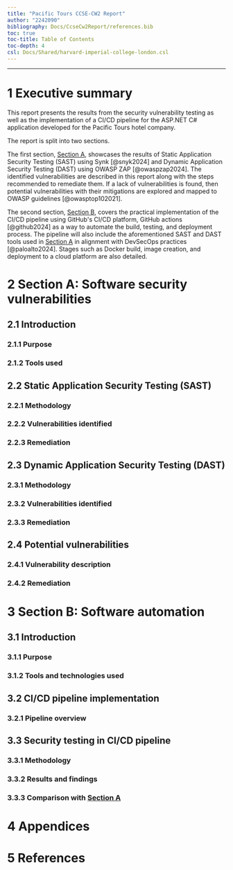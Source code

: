 ```yaml
---
title: "Pacific Tours CCSE-CW2 Report"
author: "2242090"
bibliography: Docs/CcseCw2Report/references.bib
toc: true
toc-title: Table of Contents
toc-depth: 4
csl: Docs/Shared/harvard-imperial-college-london.csl
---
```


---

# 1 Executive summary

<!-- 150 words maximum -->

This report presents the results from the security vulnerability testing as well as the implementation of a CI/CD pipeline for the ASP.NET C# application developed for the Pacific Tours hotel company.

The report is split into two sections.

The first section, [Section A](#2-section-a-software-security-vulnerabilities), showcases the results of Static Application Security Testing (SAST) using Synk [@snyk2024] and Dynamic Application Security Testing (DAST) using OWASP ZAP [@owaspzap2024]. The identified vulnerabilities are described in this report along with the steps recommended to remediate them. If a lack of vulnerabilities is found, then potential vulnerabilities with their mitigations are explored and mapped to OWASP guidelines [@owasptop102021].

The second section, [Section B](#3-section-b-software-automation), covers the practical implementation of the CI/CD pipeline using GitHub's CI/CD platform, GitHub actions [@github2024] as a way to automate the build, testing, and deployment process. The pipeline will also include the aforementioned SAST and DAST tools used in [Section A](#2-section-a-software-security-vulnerabilities) in alignment with DevSecOps practices [@paloalto2024]. Stages such as Docker build, image creation, and deployment to a cloud platform are also detailed.

# 2 Section A: Software security vulnerabilities

<!-- 1200 words maximum -->

## 2.1 Introduction

<!-- 100 words maximum -->

### 2.1.1 Purpose

<!-- 50 words maximum -->

### 2.1.2 Tools used

<!-- 50 words maximum -->

## 2.2 Static Application Security Testing (SAST)

<!-- 400 words maximum -->

### 2.2.1 Methodology

<!-- 100 words maximum -->

### 2.2.2 Vulnerabilities identified

<!-- 200 words maximum -->

### 2.2.3 Remediation

<!-- 100 words maximum -->

## 2.3 Dynamic Application Security Testing (DAST)

<!-- 400 words maximum -->

### 2.3.1 Methodology

<!-- 100 words maximum -->

### 2.3.2 Vulnerabilities identified

<!-- 200 words maximum -->

### 2.3.3 Remediation

<!-- 100 words maximum -->

## 2.4 Potential vulnerabilities

<!-- 300 words maximum -->

### 2.4.1 Vulnerability description

<!-- 200 words maximum -->

### 2.4.2 Remediation

<!-- 100 words maximum -->

# 3 Section B: Software automation

<!-- 1250 words maximum -->

## 3.1 Introduction

<!-- 100 words maximum -->

### 3.1.1 Purpose

<!-- 50 words maximum -->

### 3.1.2 Tools and technologies used

<!-- 50 words maximum -->

## 3.2 CI/CD pipeline implementation

<!-- 500 words maximum -->

### 3.2.1 Pipeline overview

<!-- 100 words -->

<!-- Add headings for pipeline stages here -->
<!-- 100 words maximum for each pipeline stage -->

## 3.3 Security testing in CI/CD pipeline

<!-- 500 words maximum -->

### 3.3.1 Methodology

<!-- 150 words maximum -->

### 3.3.2 Results and findings

<!-- 250 words maximum -->

### 3.3.3 Comparison with [Section A](#2-section-a-software-security-vulnerabilities)

<!-- 100 words maximum -->

# 4 Appendices

# 5 References
